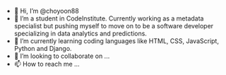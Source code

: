 - 👋 Hi, I’m @choyoon88
- 👀 I’m a student in CodeInstitute. Currently working as a metadata specialist but pushing myself to move on to be a software developer specializing in data analytics and predictions. 
- 🌱 I’m currently learning coding languages like HTML, CSS, JavaScript, Python and Django. 
- 💞️ I’m looking to collaborate on ...
- 📫 How to reach me ...

<!---
choyoon88/choyoon88 is a ✨ special ✨ repository because its `README.md` (this file) appears on your GitHub profile.
You can click the Preview link to take a look at your changes.
--->
